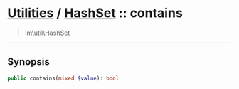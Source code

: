 # [Utilities](util.md) / [HashSet](util-HashSet.md) :: contains
 > im\util\HashSet
____

## Synopsis
```php
public contains(mixed $value): bool
```
